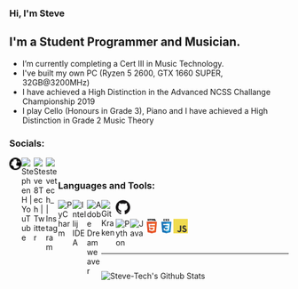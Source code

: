 ### Hi, I'm Steve

## I'm a Student Programmer and Musician.
- I’m currently completing a Cert III in Music Technology.
- I've built my own PC (Ryzen 5 2600, GTX 1660 SUPER, 32GB@3200MHz)
- I have achieved a High Distinction in the Advanced NCSS Challange Championship 2019
- I play Cello (Honours in Grade 3), Piano and I have achieved a High Distinction in Grade 2 Music Theory

### Socials:
[<img align="left" alt="SteveTech.me" width="22px" src="https://raw.githubusercontent.com/iconic/open-iconic/master/svg/globe.svg" />](https://stevetech.me)
[<img align="left" alt="Stephen H | YouTube" width="22px" src="https://cdn.jsdelivr.net/npm/simple-icons@v3/icons/youtube.svg" />](https://www.youtube.com/c/SteveTech)
[<img align="left" alt="Steve8Tech | Twitter" width="22px" src="https://cdn.jsdelivr.net/npm/simple-icons@v3/icons/twitter.svg" />](https://twitter.com/Steve8Tech)
[<img align="left" alt="stevetech_ | Instagram" width="22px" src="https://cdn.jsdelivr.net/npm/simple-icons@v3/icons/instagram.svg" />](https://www.instagram.com/stevetech_)

<br>

### Languages and Tools:
[<img align="left" alt="PyCharm" width="26px" src="https://upload.wikimedia.org/wikipedia/commons/1/1d/PyCharm_Icon.svg" />](https://www.jetbrains.com/pycharm/)
[<img align="left" alt="Intellij IDEA" width="26px" src="https://upload.wikimedia.org/wikipedia/commons/9/9c/IntelliJ_IDEA_Icon.svg" />](https://www.jetbrains.com/idea/)
[<img align="left" alt="Adobe Dreamweaver" width="26px" src="https://www.adobe.com/content/dam/cc/icons/dw_cc_app_RGB.svg" />](https://www.adobe.com/au/products/dreamweaver.html)
[<img align="left" alt="GitKraken" width="26px" src="https://www.gitkraken.com/downloads/brand-assets/gitkraken-logo-dark-sq.svg" />](https://www.gitkraken.com/)
[<img align="left" alt="GitHub" width="26px" src="https://raw.githubusercontent.com/github/explore/78df643247d429f6cc873026c0622819ad797942/topics/github/github.png" />](https://github.com/)
<br>
<br>
[<img align="left" alt="Python" width="26px" src="https://upload.wikimedia.org/wikipedia/commons/c/c3/Python-logo-notext.svg" />](https://www.python.org/)
[<img align="left" alt="Java" width="26px" src="https://upload.wikimedia.org/wikipedia/en/3/30/Java_programming_language_logo.svg" />](https://www.java.com/en/)
<img align="left" alt="HTML5" width="26px" src="https://raw.githubusercontent.com/github/explore/80688e429a7d4ef2fca1e82350fe8e3517d3494d/topics/html/html.png" />
<img align="left" alt="CSS3" width="26px" src="https://raw.githubusercontent.com/github/explore/80688e429a7d4ef2fca1e82350fe8e3517d3494d/topics/css/css.png" />
<img align="left" alt="JavaScript" width="26px" src="https://raw.githubusercontent.com/github/explore/80688e429a7d4ef2fca1e82350fe8e3517d3494d/topics/javascript/javascript.png" />

<br>
<br>

---

<br>

<img align="left" alt="Steve-Tech's Github Stats" src="https://github-readme-stats.vercel.app/api?username=Steve-Tech&show_icons=true&theme=gruvbox" />
